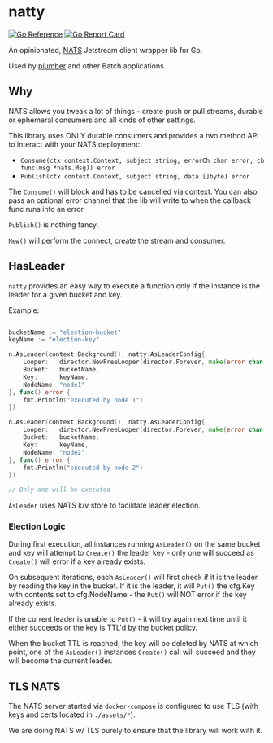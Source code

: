 natty
=====
[![Go Reference](https://pkg.go.dev/badge/github.com/batchcorp/natty.svg)](https://pkg.go.dev/github.com/batchcorp/natty)
[![Go Report Card](https://goreportcard.com/badge/github.com/batchcorp/natty)](https://goreportcard.com/report/github.com/batchcorp/natty)

An opinionated, [NATS](https://nats.io) Jetstream client wrapper lib for Go.

Used by [plumber](https://github.com/batchcorp/plumber) and other Batch applications.

## Why

NATS allows you tweak a lot of things - create push or pull streams, durable or
ephemeral consumers and all kinds of other settings.

This library uses ONLY durable consumers and provides a two method API to interact
with your NATS deployment:

* `Consume(ctx context.Context, subject string, errorCh chan error, cb func(msg *nats.Msg)) error`
* `Publish(ctx context.Context, subject string, data []byte) error`

The `Consume()` will block and has to be cancelled via context. You can also
pass an optional error channel that the lib will write to when the callback func
runs into an error.

`Publish()` is nothing fancy.

`New()` will perform the connect, create the stream and consumer.

## HasLeader

`natty` provides an easy way to execute a function only if the instance is the
leader for a given bucket and key.

Example:
```go

bucketName := "election-bucket"
keyName := "election-key"

n.AsLeader(context.Background(), natty.AsLeaderConfig{
	Looper:   director.NewFreeLooper(director.Forever, make(error chan, 1)),
	Bucket:   bucketName,
	Key:      keyName,
	NodeName: "node1"
}, func() error {
	fmt.Println("executed by node 1")
})

n.AsLeader(context.Background(), natty.AsLeaderConfig{
	Looper:   director.NewFreeLooper(director.Forever, make(error chan, 1)),
    Bucket:   bucketName, 
    Key:      keyName,
    NodeName: "node2"
}, func() error {
    fmt.Println("executed by node 2")
})

// Only one will be executed
```

`AsLeader` uses NATS k/v store to facilitate leader election.

### Election Logic

During first execution, all instances running `AsLeader()` on the same bucket 
and key will attempt to `Create()` the leader key - only one will succeed as 
`Create()` will error if a key already exists.

On subsequent iterations, each `AsLeader()` will first check if it is the leader
by reading the key in the bucket. If it is the leader, it will `Put()` the 
cfg.Key with contents set to cfg.NodeName - the `Put()` will NOT error if the 
key already exists.

If the current leader is unable to `Put()` - it will try again next time until
it either succeeds or the key is TTL'd by the bucket policy.

When the bucket TTL is reached, the key will be deleted by NATS at which point,
one of the `AsLeader()` instances `Create()` call will succeed and they will
become the current leader.

## TLS NATS

The NATS server started via `docker-compose` is configured to use TLS (with keys
and certs located in `./assets/*`).

We are doing NATS w/ TLS purely to ensure that the library will work with it.
